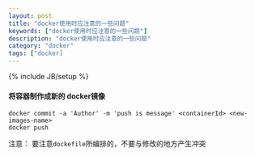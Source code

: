 ```yaml
---
layout: post
title: "docker使用时应注意的一些问题"
keywords: ["docker使用时应注意的一些问题"]
description: "docker使用时应注意的一些问题"
category: "docker"
tags: ["docker]
---
```

{% include JB/setup %}

#### 将容器制作成新的 docker镜像
```
docker commit -a 'Author' -m 'push is message' <containerId> <new-images-name>
docker push 
```

注意： 要注意`dockefile`所编排的，不要与修改的地方产生冲突